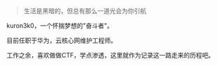 > 生活是黑暗的，但总有那么一道光会为你引航

kuron3k0，一个怀揣梦想的"奋斗者"。

目前任职于华为，云核心网维护工程师。

工作之余，喜欢做做CTF，学点渗透，这里就作为记录这一路走来的历程吧。





